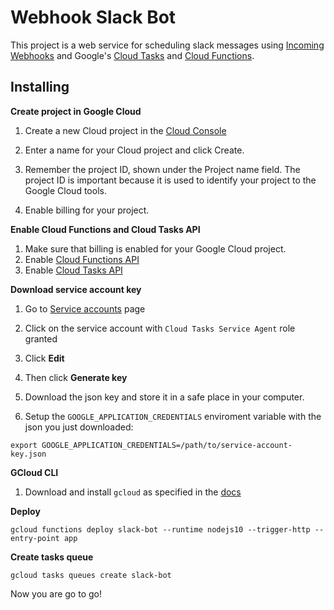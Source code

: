 # Webhook Slack Bot

This project is a web service for scheduling slack messages using [Incoming Webhooks](https://api.slack.com/messaging/webhooks) and Google's [Cloud Tasks](https://cloud.google.com/tasks) and [Cloud Functions](https://cloud.google.com/functions).

## Installing

**Create project in Google Cloud**
1. Create a new Cloud project in the [Cloud Console](https://console.cloud.google.com/projectcreate?_ga=2.28855545.494925480.1586812905-74932976.1549378438)

2. Enter a name for your Cloud project and click Create.

3. Remember the project ID, shown under the Project name field. The project ID is important because it is used to identify your project to the Google Cloud tools.

4. Enable billing for your project.

**Enable Cloud Functions and Cloud Tasks API**
1. Make sure that billing is enabled for your Google Cloud project.
2. Enable [Cloud Functions API](https://console.cloud.google.com/flows/enableapi?apiid=cloudfunctions&redirect=https://cloud.google.com/functions/docs/quickstart-nodejs&_ga=2.2755701.494925480.1586812905-74932976.1549378438)
3. Enable [Cloud Tasks API](https://console.cloud.google.com/apis/api/cloudtasks.googleapis.com/overview)

**Download service account key**
1. Go to [Service accounts](https://console.cloud.google.com/iam-admin/serviceaccounts) page

2. Click on the service account with `Cloud Tasks Service Agent` role granted

3. Click **Edit**

4. Then click **Generate key**

5. Download the json key and store it in a safe place in your computer.

6. Setup the `GOOGLE_APPLICATION_CREDENTIALS` enviroment variable with the json you just downloaded:
```shell
export GOOGLE_APPLICATION_CREDENTIALS=/path/to/service-account-key.json
```

**GCloud CLI**
1. Download and install `gcloud` as specified in the [docs](https://cloud.google.com/sdk/docs#install_the_latest_cloud_tools_version_cloudsdk_current_version)

**Deploy**

```shell
gcloud functions deploy slack-bot --runtime nodejs10 --trigger-http --entry-point app
```

**Create tasks queue** 

```shell
gcloud tasks queues create slack-bot
```

Now you are go to go!